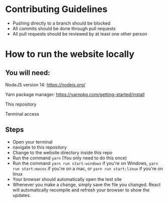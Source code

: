 # Contributing Guidelines
- Pushing directly to a branch should be blocked
- All commits should be done through pull requests
- All pull requests should be reviewed by at least one other person

# How to run the website locally
## You will need:
NodeJS version 14: https://nodejs.org/

Yarn package manager: https://yarnpkg.com/getting-started/install 

This repository

Terminal access

## Steps

- Open your terminal
- navigate to this repository
- Change to the website directory inside this repo
- Run the command `yarn` (You only need to do this once)
- Run the command `yarn run start:windows` if you're on Windows, `yarn run start:macos` if you're on a mac, or `yarn run start:linux` if you're on linux
- Your browser should automatically open the test site
- Whenever you make a change, simply save the file you changed. React will automatically recompile and refresh your browser to show the updates.